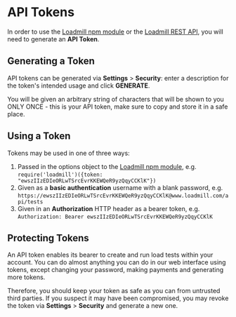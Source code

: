 # API Tokens

In order to use the [Loadmill npm module](https://www.npmjs.com/package/loadmill) or the [Loadmill REST API](rest-api.md), you will need to generate an **API Token**.

## Generating a Token

API tokens can be generated via **Settings** &gt; **Security**: enter a description for the token's intended usage and click **GENERATE**.

You will be given an arbitrary string of characters that will be shown to you ONLY ONCE - this is your API token, make sure to copy and store it in a safe place.

## Using a Token

Tokens may be used in one of three ways:

1. Passed in the options object to the [Loadmill npm module](https://www.npmjs.com/package/loadmill), e.g. `require('loadmill')({token: "ewszIIzEDIeORLwTSrcEvrKKEWQeR9yzQqyCCKlK"})`
2. Given as a **basic authentication** username with a blank password, e.g. `https://ewszIIzEDIeORLwTSrcEvrKKEWQeR9yzQqyCCKlK@www.loadmill.com/api/tests`
3. Given in an **Authorization** HTTP header as a bearer token, e.g. `Authorization: Bearer ewszIIzEDIeORLwTSrcEvrKKEWQeR9yzQqyCCKlK`

## Protecting Tokens

An API token enables its bearer to create and run load tests within your account. You can do almost anything you can do in our web interface using tokens, except changing your password, making payments and generating more tokens.

Therefore, you should keep your token as safe as you can from untrusted third parties. If you suspect it may have been compromised, you may revoke the token via **Settings** &gt; **Security** and generate a new one.

